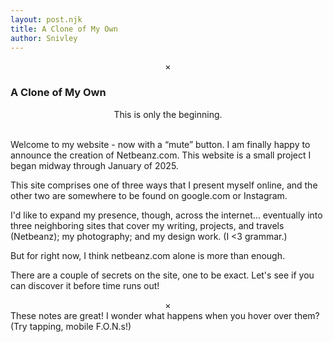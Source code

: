 ```yaml
---
layout: post.njk
title: A Clone of My Own         
author: Snivley
---
```


<center>×</center>

### A Clone of My Own

<center>This is only the beginning.</center>
<br>

Welcome to my website - now with a “mute” button. I am finally happy to announce the creation of Netbeanz.com. This website is a small project I began midway through January of 2025.

This site comprises one of three ways that I present myself online, and the other two are somewhere to be found on google.com or Instagram.

I'd like to expand my presence, though, across the internet... eventually into three neighboring sites that cover my writing, projects, and travels (Netbeanz); my photography; and my design work. (I <3 grammar.)

But for right now, I think netbeanz.com alone is more than enough.

There are a couple of secrets on the site, one to be exact. Let's see if you can discover it before time runs out!

<center>×</center>


  <div class="footer-box">
    <div class="footer">
      <div class="note">These notes are great! I wonder what happens when you hover over them? (Try tapping, mobile F.O.N.s!)</div>
    </div>
  </div>
</body>
